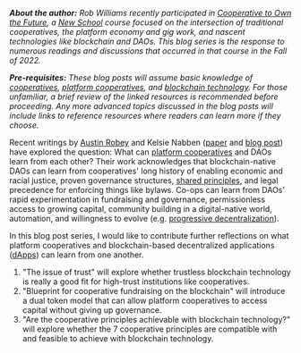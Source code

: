 ***About the author:** Rob Williams recently participated in [Cooperative to Own the Future](https://courses.newschool.edu/courses/NURP5105/), a [New School](https://www.newschool.edu/) course focused on the intersection of traditional cooperatives, the platform economy and gig work, and nascent technologies like blockchain and DAOs. This blog series is the response to numerous readings and discussions that occurred in that course in the Fall of 2022.*

***Pre-requisites:** These blog posts will assume basic knowledge of [cooperatives](https://www.ica.coop/en/cooperatives/cooperative-identity), [platform cooperatives](https://platform.coop/), and [blockchain technology](https://www.youtube.com/watch?v=kHybf1aC-jE). For those unfamiliar, a brief review of the linked resources is recommended before proceeding. Any more advanced topics discussed in the blog posts will include links to reference resources where readers can learn more if they choose.*

Recent writings by [Austin Robey](https://www.fwb.help/editorial/what-co-ops-and-daos-can-learn-from-each-other) and Kelsie Nabben ([paper](https://papers.ssrn.com/sol3/papers.cfm?abstract_id=3979223) and [blog post](https://platform.coop/blog/dao-design-patterns/)) have explored the question: What can [platform cooperatives](https://platform.coop/) and DAOs learn from each other? Their work acknowledges that blockchain-native DAOs can learn from cooperatives' long history of enabling economic and racial justice, proven governance structures, [shared principles](https://www.ica.coop/en/cooperatives/cooperative-identity), and legal precedence for enforcing things like bylaws. Co-ops can learn from DAOs' rapid experimentation in fundraising and governance, permissionless access to growing capital, community building in a digital-native world, automation, and willingness to evolve (e.g. [progressive decentralization](https://a16z.com/2020/01/09/progressive-decentralization-crypto-product-management/)).

In this blog post series, I would like to contribute further reflections on what platform cooperatives and blockchain-based decentralized applications ([dApps](https://ethereum.org/en/dapps/#what-are-dapps)) can learn from one another.

1. "The issue of trust" will explore whether trustless blockchain technology is really a good fit for high-trust institutions like cooperatives.
2. "Blueprint for cooperative fundraising on the blockchain" will introduce a dual token model that can allow platform cooperatives to access capital without giving up governance.
3. "Are the cooperative principles achievable with blockchain technology?" will explore whether the 7 cooperative principles are compatible with and feasible to achieve with blockchain technology.